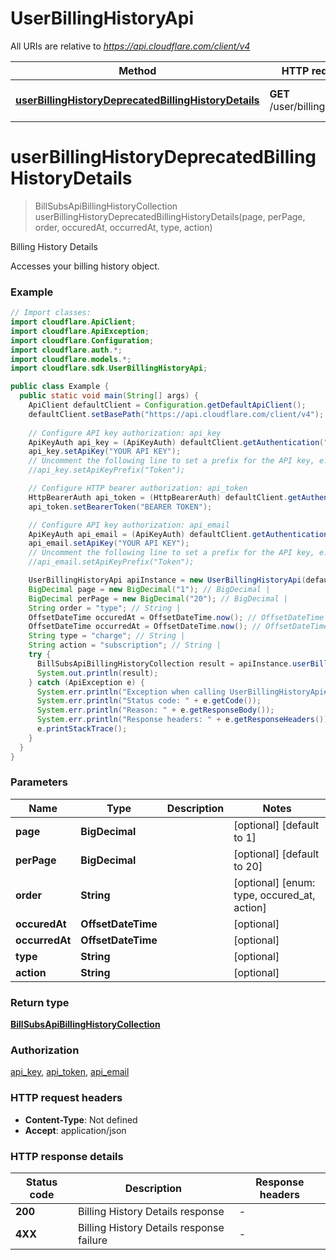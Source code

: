 # UserBillingHistoryApi

All URIs are relative to *https://api.cloudflare.com/client/v4*

| Method | HTTP request | Description |
|------------- | ------------- | -------------|
| [**userBillingHistoryDeprecatedBillingHistoryDetails**](UserBillingHistoryApi.md#userBillingHistoryDeprecatedBillingHistoryDetails) | **GET** /user/billing/history | Billing History Details |


<a id="userBillingHistoryDeprecatedBillingHistoryDetails"></a>
# **userBillingHistoryDeprecatedBillingHistoryDetails**
> BillSubsApiBillingHistoryCollection userBillingHistoryDeprecatedBillingHistoryDetails(page, perPage, order, occuredAt, occurredAt, type, action)

Billing History Details

Accesses your billing history object.

### Example
```java
// Import classes:
import cloudflare.ApiClient;
import cloudflare.ApiException;
import cloudflare.Configuration;
import cloudflare.auth.*;
import cloudflare.models.*;
import cloudflare.sdk.UserBillingHistoryApi;

public class Example {
  public static void main(String[] args) {
    ApiClient defaultClient = Configuration.getDefaultApiClient();
    defaultClient.setBasePath("https://api.cloudflare.com/client/v4");
    
    // Configure API key authorization: api_key
    ApiKeyAuth api_key = (ApiKeyAuth) defaultClient.getAuthentication("api_key");
    api_key.setApiKey("YOUR API KEY");
    // Uncomment the following line to set a prefix for the API key, e.g. "Token" (defaults to null)
    //api_key.setApiKeyPrefix("Token");

    // Configure HTTP bearer authorization: api_token
    HttpBearerAuth api_token = (HttpBearerAuth) defaultClient.getAuthentication("api_token");
    api_token.setBearerToken("BEARER TOKEN");

    // Configure API key authorization: api_email
    ApiKeyAuth api_email = (ApiKeyAuth) defaultClient.getAuthentication("api_email");
    api_email.setApiKey("YOUR API KEY");
    // Uncomment the following line to set a prefix for the API key, e.g. "Token" (defaults to null)
    //api_email.setApiKeyPrefix("Token");

    UserBillingHistoryApi apiInstance = new UserBillingHistoryApi(defaultClient);
    BigDecimal page = new BigDecimal("1"); // BigDecimal | 
    BigDecimal perPage = new BigDecimal("20"); // BigDecimal | 
    String order = "type"; // String | 
    OffsetDateTime occuredAt = OffsetDateTime.now(); // OffsetDateTime | 
    OffsetDateTime occurredAt = OffsetDateTime.now(); // OffsetDateTime | 
    String type = "charge"; // String | 
    String action = "subscription"; // String | 
    try {
      BillSubsApiBillingHistoryCollection result = apiInstance.userBillingHistoryDeprecatedBillingHistoryDetails(page, perPage, order, occuredAt, occurredAt, type, action);
      System.out.println(result);
    } catch (ApiException e) {
      System.err.println("Exception when calling UserBillingHistoryApi#userBillingHistoryDeprecatedBillingHistoryDetails");
      System.err.println("Status code: " + e.getCode());
      System.err.println("Reason: " + e.getResponseBody());
      System.err.println("Response headers: " + e.getResponseHeaders());
      e.printStackTrace();
    }
  }
}
```

### Parameters

| Name | Type | Description  | Notes |
|------------- | ------------- | ------------- | -------------|
| **page** | **BigDecimal**|  | [optional] [default to 1] |
| **perPage** | **BigDecimal**|  | [optional] [default to 20] |
| **order** | **String**|  | [optional] [enum: type, occured_at, action] |
| **occuredAt** | **OffsetDateTime**|  | [optional] |
| **occurredAt** | **OffsetDateTime**|  | [optional] |
| **type** | **String**|  | [optional] |
| **action** | **String**|  | [optional] |

### Return type

[**BillSubsApiBillingHistoryCollection**](BillSubsApiBillingHistoryCollection.md)

### Authorization

[api_key](../README.md#api_key), [api_token](../README.md#api_token), [api_email](../README.md#api_email)

### HTTP request headers

 - **Content-Type**: Not defined
 - **Accept**: application/json

### HTTP response details
| Status code | Description | Response headers |
|-------------|-------------|------------------|
| **200** | Billing History Details response |  -  |
| **4XX** | Billing History Details response failure |  -  |


